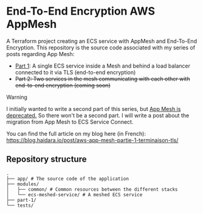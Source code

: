 # End-To-End Encryption AWS AppMesh

A Terraform project creating an ECS service with AppMesh and End-To-End Encryption. This repository is the source code
associated with my series of posts regarding App Mesh:

- [Part 1](./part-1): A single ECS service inside a Mesh and behind a load balancer connected to it via TLS (end-to-end
  encryption)
- ~~Part 2: Two services in the mesh communicating with each other with end-to-end encryption (coming soon)~~

> [!WARNING]  
> I initially wanted to write a second part of this series, but [App Mesh is deprecated.](https://aws.amazon.com/fr/blogs/containers/migrating-from-aws-app-mesh-to-amazon-ecs-service-connect/)
> So there won't be a second part. I will write a post about the migration from App Mesh to ECS Service Connect.


You can find the full article on my blog here (in
French): https://blog.haidara.io/post/aws-app-mesh-partie-1-terminaison-tls/

## Repository structure

```
.
├── app/ # The source code of the application
├── modules/
│   ├── common/ # Common resources between the different stacks
│   └── ecs-meshed-service/ # A meshed ECS service
├── part-1/
└── tests/
```

